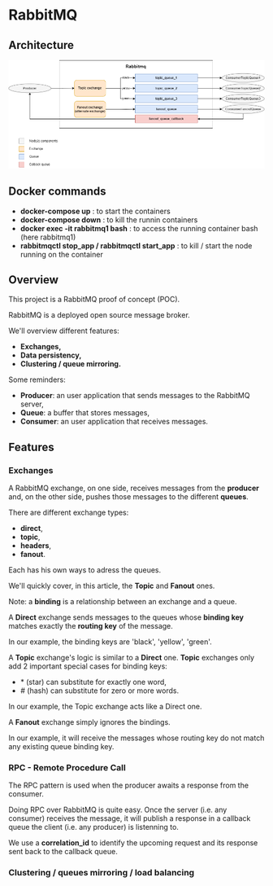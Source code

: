 # RabbitMQ

## Architecture

![Alt text](/assets/architecture_rabbitmq.png?raw=true "RabbitMQ architecture")

## Docker commands

- **docker-compose up** : to start the containers
- **docker-compose down** : to kill the runnin containers
- **docker exec -it rabbitmq1 bash** : to access the running container bash (here rabbitmq1)
- **rabbitmqctl stop_app / rabbitmqctl start_app** : to kill / start the node running on the container

## Overview

This project is a RabbitMQ proof of concept (POC).

RabbitMQ is a deployed open source message broker.

We'll overview different features:
- **Exchanges,**
- **Data persistency,**
- **Clustering / queue mirroring.**

Some reminders:
- **Producer**: an user application that sends messages to the RabbitMQ server,
- **Queue**: a buffer that stores messages,
- **Consumer**: an user application that receives messages.

## Features

### Exchanges

A RabbitMQ exchange, on one side, receives messages from the **producer** and, on the other side, pushes those messages to the different **queues**.

There are different exchange types:
- **direct**,
- **topic**,
- **headers**,
- **fanout**.

Each has his own ways to adress the queues.

We'll quickly cover, in this article, the **Topic** and **Fanout** ones.

Note: a **binding** is a relationship between an exchange and a queue. 

A **Direct** exchange sends messages to the queues whose **binding key** matches exactly the **routing key** of the message.

In our example, the binding keys are 'black', 'yellow', 'green'.

A **Topic** exchange's logic is similar to a **Direct** one. **Topic** exchanges only add 2 important special cases for binding keys: 
- \* (star) can substitute for exactly one word,
- \# (hash) can substitute for zero or more words.

In our example, the Topic exchange acts like a Direct one.

A **Fanout** exchange simply ignores the bindings.

In our example, it will receive the messages whose routing key do not match any existing queue binding key.

### RPC - Remote Procedure Call

The RPC pattern is used when the producer awaits a response from the consumer.

Doing RPC over RabbitMQ is quite easy. Once the server (i.e. any consumer) receives the message, it will publish a response in a callback queue the client (i.e. any producer) is listenning to.

We use a **correlation_id** to identify the upcoming request and its response sent back to the callback queue.

### Clustering / queues mirroring / load balancing
 
